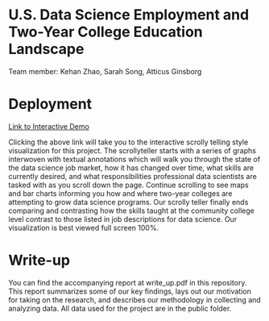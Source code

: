 # U.S. Data Science Employment and Two-Year College Education Landscape 
Team member: Kehan Zhao, Sarah Song, Atticus Ginsborg

# Deployment 

[Link to Interactive Demo](https://datascience-employment-education.netlify.app/)

Clicking the above link will take you to the interactive scrolly telling style visualization for this project. The scrollyteller starts with a series of graphs interwoven with textual annotations which will walk you through the state of the data science job market, how it has changed over time, what skills are currently desired, and what responsibilities professional data scientists are tasked with as you scroll down the page. Continue scrolling to see maps and bar charts informing you how and where two-year colleges are attempting to grow data science programs. Our scrolly teller finally ends comparing and contrasting how the skills taught at the community college level contrast to those listed in job descriptions for data science. Our visualization is best viewed full screen 100%.

# Write-up

You can find the accompanying report at write_up.pdf in this repository. This report summarizes some of our key findings, lays out our motivation for taking on the research, and describes our methodology in collecting and analyzing data. All data used for the project are in the public folder.


